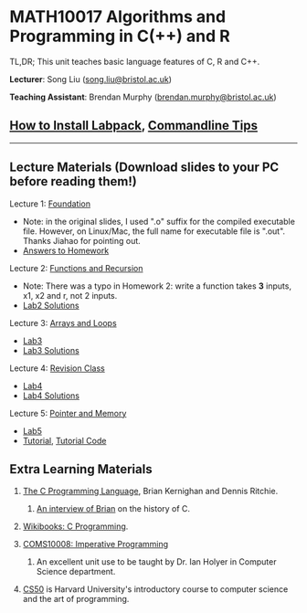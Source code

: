 # MATH10017 Algorithms and Programming in C(++) and R

TL,DR; This unit teaches basic language features of C, R and C++. 

**Lecturer**: Song Liu (song.liu@bristol.ac.uk)

**Teaching Assistant**: Brendan Murphy (brendan.murphy@bristol.ac.uk)
## [How to Install Labpack](labpack-howto/labpack-howto.md), [Commandline Tips](commandline_tips/tips.md)

-----------
## Lecture Materials (Download slides to your PC before reading them!)

Lecture 1: 
[Foundation](lecs/lec1.pdf)
- Note: in the original slides, I used ".o" suffix for the compiled executable file. However, on Linux/Mac, the full name for executable file is ".out". Thanks Jiahao for pointing out. 
- [Answers to Homework](homework/sol.c)

Lecture 2: 
[Functions and Recursion](lecs/lec2.pdf)
- Note: There was a typo in Homework 2: write a function takes **3** inputs, x1, x2 and r, not 2 inputs. 
- [Lab2 Solutions](homework/sol2.c)

Lecture 3:
[Arrays and Loops](lecs/lec3.pdf)
- [Lab3](labs/lab3.zip)
- [Lab3 Solutions](homework/sol3.c)

Lecture 4: 
[Revision Class](lecs/revision.pdf)
- [Lab4](labs/lab4.zip)
- [Lab4 Solutions](homework/sol4.c)

Lecture 5: 
[Pointer and Memory](lecs/lec4.pdf)
- [Lab5](labs/lab5.zip)
- [Tutorial](lecs/tutorial.pdf), [Tutorial Code](labs/tutorial.zip)

## Extra Learning Materials

1. [The C Programming Language](https://www.amazon.co.uk/C-Programming-Language-2nd/dp/0131103628), Brian Kernighan and Dennis Ritchie. 
   1. [An interview of Brian](https://www.youtube.com/watch?v=de2Hsvxaf8M) on the history of C.  
2. [Wikibooks: C Programming](https://en.wikibooks.org/wiki/C_Programming). 
3. [COMS10008: Imperative Programming](http://people.cs.bris.ac.uk/~ian//COMS10008/)
   1. An excellent unit use to be taught by Dr. Ian Holyer in Computer Science department. 

4. [CS50](https://www.youtube.com/c/cs50) is Harvard University's introductory course to computer science and the art of programming. 
